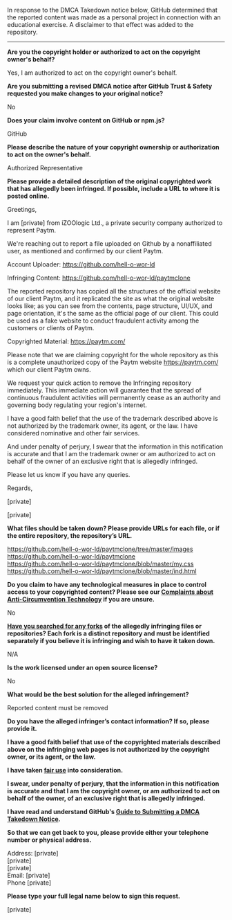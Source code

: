 In response to the DMCA Takedown notice below, GitHub determined that the reported content was made as a personal project in connection with an educational exercise. A disclaimer to that effect was added to the repository.

---

**Are you the copyright holder or authorized to act on the copyright owner's behalf?**

Yes, I am authorized to act on the copyright owner's behalf.

**Are you submitting a revised DMCA notice after GitHub Trust & Safety requested you make changes to your original notice?**

No

**Does your claim involve content on GitHub or npm.js?**

GitHub

**Please describe the nature of your copyright ownership or authorization to act on the owner's behalf.**

Authorized Representative

**Please provide a detailed description of the original copyrighted work that has allegedly been infringed. If possible, include a URL to where it is posted online.**

Greetings,

I am [private] from iZOOlogic Ltd., a private security company authorized to represent Paytm.

We're reaching out to report a file uploaded on Github by a nonaffiliated user, as mentioned and confirmed by our client Paytm.

Account Uploader: https://github.com/hell-o-wor-ld

Infringing Content: https://github.com/hell-o-wor-ld/paytmclone

The reported repository has copied all the structures of the official website of our client Paytm, and it replicated the site as what the original website looks like; as you can see from the contents, page structure, UI/UX, and page orientation, it's the same as the official page of our client. This could be used as a fake website to conduct fraudulent activity among the customers or clients of Paytm.

Copyrighted Material: https://paytm.com/

Please note that we are claiming copyright for the whole repository as this is a complete unauthorized copy of the Paytm website https://paytm.com/ which our client Paytm owns.

We request your quick action to remove the Infringing repository immediately. This immediate action will guarantee that the spread of continuous fraudulent activities will permanently cease as an authority and governing body regulating your region's internet.

I have a good faith belief that the use of the trademark described above is not authorized by the trademark owner, its agent, or the law. I have considered nominative and other fair services.

And under penalty of perjury, I swear that the information in this notification is accurate and that I am the trademark owner or am authorized to act on behalf of the owner of an exclusive right that is allegedly infringed.

Please let us know if you have any queries.

Regards,

[private]

[private]  

**What files should be taken down? Please provide URLs for each file, or if the entire repository, the repository’s URL.**

https://github.com/hell-o-wor-ld/paytmclone/tree/master/images  
https://github.com/hell-o-wor-ld/paytmclone  
https://github.com/hell-o-wor-ld/paytmclone/blob/master/my.css  
https://github.com/hell-o-wor-ld/paytmclone/blob/master/ind.html  

**Do you claim to have any technological measures in place to control access to your copyrighted content? Please see our <a href="https://docs.github.com/articles/guide-to-submitting-a-dmca-takedown-notice#complaints-about-anti-circumvention-technology">Complaints about Anti-Circumvention Technology</a> if you are unsure.**

No

**<a href="https://docs.github.com/articles/dmca-takedown-policy#b-what-about-forks-or-whats-a-fork">Have you searched for any forks</a> of the allegedly infringing files or repositories? Each fork is a distinct repository and must be identified separately if you believe it is infringing and wish to have it taken down.**

N/A

**Is the work licensed under an open source license?**

No

**What would be the best solution for the alleged infringement?**

Reported content must be removed

**Do you have the alleged infringer’s contact information? If so, please provide it.**

**I have a good faith belief that use of the copyrighted materials described above on the infringing web pages is not authorized by the copyright owner, or its agent, or the law.**

**I have taken <a href="https://www.lumendatabase.org/topics/22">fair use</a> into consideration.**

**I swear, under penalty of perjury, that the information in this notification is accurate and that I am the copyright owner, or am authorized to act on behalf of the owner, of an exclusive right that is allegedly infringed.**

**I have read and understand GitHub's <a href="https://docs.github.com/articles/guide-to-submitting-a-dmca-takedown-notice/">Guide to Submitting a DMCA Takedown Notice</a>.**

**So that we can get back to you, please provide either your telephone number or physical address.**

Address: [private]  
[private]  
[private]  
Email: [private]  
Phone [private]  
 

**Please type your full legal name below to sign this request.**

[private]  

